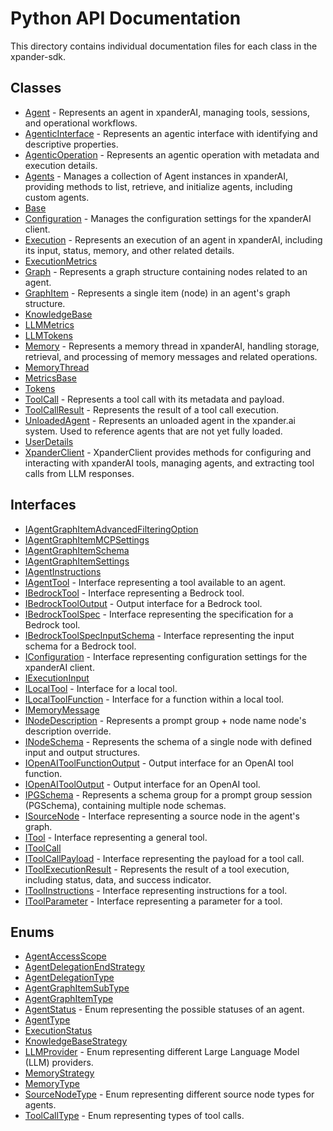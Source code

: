 # Python API Documentation

This directory contains individual documentation files for each class in the xpander-sdk.

## Classes

- [Agent](Agent.md) - Represents an agent in xpanderAI, managing tools, sessions, and operational workflows.
- [AgenticInterface](AgenticInterface.md) - Represents an agentic interface with identifying and descriptive properties.
- [AgenticOperation](AgenticOperation.md) - Represents an agentic operation with metadata and execution details.
- [Agents](Agents.md) - Manages a collection of Agent instances in xpanderAI, providing methods to list, retrieve, and initialize agents, including custom agents.
- [Base](Base.md)
- [Configuration](Configuration.md) - Manages the configuration settings for the xpanderAI client.
- [Execution](Execution.md) - Represents an execution of an agent in xpanderAI, including its input, status, memory, and other related details.
- [ExecutionMetrics](ExecutionMetrics.md)
- [Graph](Graph.md) - Represents a graph structure containing nodes related to an agent.
- [GraphItem](GraphItem.md) - Represents a single item (node) in an agent's graph structure.
- [KnowledgeBase](KnowledgeBase.md)
- [LLMMetrics](LLMMetrics.md)
- [LLMTokens](LLMTokens.md)
- [Memory](Memory.md) - Represents a memory thread in xpanderAI, handling storage, retrieval, and processing of memory messages and related operations.
- [MemoryThread](MemoryThread.md)
- [MetricsBase](MetricsBase.md)
- [Tokens](Tokens.md)
- [ToolCall](ToolCall.md) - Represents a tool call with its metadata and payload.
- [ToolCallResult](ToolCallResult.md) - Represents the result of a tool call execution.
- [UnloadedAgent](UnloadedAgent.md) - Represents an unloaded agent in the xpander.ai system. Used to reference agents that are not yet fully loaded.
- [UserDetails](UserDetails.md)
- [XpanderClient](XpanderClient.md) - XpanderClient provides methods for configuring and interacting with xpanderAI tools, managing agents, and extracting tool calls from LLM responses.

## Interfaces

- [IAgentGraphItemAdvancedFilteringOption](IAgentGraphItemAdvancedFilteringOption.md)
- [IAgentGraphItemMCPSettings](IAgentGraphItemMCPSettings.md)
- [IAgentGraphItemSchema](IAgentGraphItemSchema.md)
- [IAgentGraphItemSettings](IAgentGraphItemSettings.md)
- [IAgentInstructions](IAgentInstructions.md)
- [IAgentTool](IAgentTool.md) - Interface representing a tool available to an agent.
- [IBedrockTool](IBedrockTool.md) - Interface representing a Bedrock tool.
- [IBedrockToolOutput](IBedrockToolOutput.md) - Output interface for a Bedrock tool.
- [IBedrockToolSpec](IBedrockToolSpec.md) - Interface representing the specification for a Bedrock tool.
- [IBedrockToolSpecInputSchema](IBedrockToolSpecInputSchema.md) - Interface representing the input schema for a Bedrock tool.
- [IConfiguration](IConfiguration.md) - Interface representing configuration settings for the xpanderAI client.
- [IExecutionInput](IExecutionInput.md)
- [ILocalTool](ILocalTool.md) - Interface for a local tool.
- [ILocalToolFunction](ILocalToolFunction.md) - Interface for a function within a local tool.
- [IMemoryMessage](IMemoryMessage.md)
- [INodeDescription](INodeDescription.md) - Represents a prompt group + node name node's description override.
- [INodeSchema](INodeSchema.md) - Represents the schema of a single node with defined input and output structures.
- [IOpenAIToolFunctionOutput](IOpenAIToolFunctionOutput.md) - Output interface for an OpenAI tool function.
- [IOpenAIToolOutput](IOpenAIToolOutput.md) - Output interface for an OpenAI tool.
- [IPGSchema](IPGSchema.md) - Represents a schema group for a prompt group session (PGSchema), containing multiple node schemas.
- [ISourceNode](ISourceNode.md) - Interface representing a source node in the agent's graph.
- [ITool](ITool.md) - Interface representing a general tool.
- [IToolCall](IToolCall.md)
- [IToolCallPayload](IToolCallPayload.md) - Interface representing the payload for a tool call.
- [IToolExecutionResult](IToolExecutionResult.md) - Represents the result of a tool execution, including status, data, and success indicator.
- [IToolInstructions](IToolInstructions.md) - Interface representing instructions for a tool.
- [IToolParameter](IToolParameter.md) - Interface representing a parameter for a tool.

## Enums

- [AgentAccessScope](AgentAccessScope.md)
- [AgentDelegationEndStrategy](AgentDelegationEndStrategy.md)
- [AgentDelegationType](AgentDelegationType.md)
- [AgentGraphItemSubType](AgentGraphItemSubType.md)
- [AgentGraphItemType](AgentGraphItemType.md)
- [AgentStatus](AgentStatus.md) - Enum representing the possible statuses of an agent.
- [AgentType](AgentType.md)
- [ExecutionStatus](ExecutionStatus.md)
- [KnowledgeBaseStrategy](KnowledgeBaseStrategy.md)
- [LLMProvider](LLMProvider.md) - Enum representing different Large Language Model (LLM) providers.
- [MemoryStrategy](MemoryStrategy.md)
- [MemoryType](MemoryType.md)
- [SourceNodeType](SourceNodeType.md) - Enum representing different source node types for agents.
- [ToolCallType](ToolCallType.md) - Enum representing types of tool calls.

